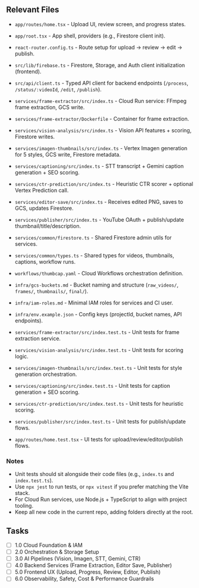 ## Relevant Files

- `app/routes/home.tsx` - Upload UI, review screen, and progress states.
- `app/root.tsx` - App shell, providers (e.g., Firestore client init).
- `react-router.config.ts` - Route setup for upload → review → edit → publish.
- `src/lib/firebase.ts` - Firestore, Storage, and Auth client initialization (frontend).
- `src/api/client.ts` - Typed API client for backend endpoints (`/process`, `/status/:videoId`, `/edit`, `/publish`).

- `services/frame-extractor/src/index.ts` - Cloud Run service: FFmpeg frame extraction, GCS write.
- `services/frame-extractor/Dockerfile` - Container for frame extraction.
- `services/vision-analysis/src/index.ts` - Vision API features + scoring, Firestore writes.
- `services/imagen-thumbnails/src/index.ts` - Vertex Imagen generation for 5 styles, GCS write, Firestore metadata.
- `services/captioning/src/index.ts` - STT transcript + Gemini caption generation + SEO scoring.
- `services/ctr-prediction/src/index.ts` - Heuristic CTR scorer + optional Vertex Prediction call.
- `services/editor-save/src/index.ts` - Receives edited PNG, saves to GCS, updates Firestore.
- `services/publisher/src/index.ts` - YouTube OAuth + publish/update thumbnail/title/description.
- `services/common/firestore.ts` - Shared Firestore admin utils for services.
- `services/common/types.ts` - Shared types for videos, thumbnails, captions, workflow runs.

- `workflows/thumbcap.yaml` - Cloud Workflows orchestration definition.
- `infra/gcs-buckets.md` - Bucket naming and structure (`raw_videos/`, `frames/`, `thumbnails/`, `final/`).
- `infra/iam-roles.md` - Minimal IAM roles for services and CI user.
- `infra/env.example.json` - Config keys (projectId, bucket names, API endpoints).

- `services/frame-extractor/src/index.test.ts` - Unit tests for frame extraction service.
- `services/vision-analysis/src/index.test.ts` - Unit tests for scoring logic.
- `services/imagen-thumbnails/src/index.test.ts` - Unit tests for style generation orchestration.
- `services/captioning/src/index.test.ts` - Unit tests for caption generation + SEO scoring.
- `services/ctr-prediction/src/index.test.ts` - Unit tests for heuristic scoring.
- `services/publisher/src/index.test.ts` - Unit tests for publish/update flows.
- `app/routes/home.test.tsx` - UI tests for upload/review/editor/publish flows.

### Notes

- Unit tests should sit alongside their code files (e.g., `index.ts` and `index.test.ts`).
- Use `npx jest` to run tests, or `npx vitest` if you prefer matching the Vite stack.
- For Cloud Run services, use Node.js + TypeScript to align with project tooling.
- Keep all new code in the current repo, adding folders directly at the root.

## Tasks

- [ ] 1.0 Cloud Foundation & IAM
- [ ] 2.0 Orchestration & Storage Setup
- [ ] 3.0 AI Pipelines (Vision, Imagen, STT, Gemini, CTR)
- [ ] 4.0 Backend Services (Frame Extraction, Editor Save, Publisher)
- [ ] 5.0 Frontend UX (Upload, Progress, Review, Editor, Publish)
- [ ] 6.0 Observability, Safety, Cost & Performance Guardrails
